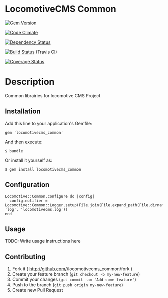 # LocomotiveCMS Common

[![Gem Version](https://badge.fury.io/rb/common.png)](http://badge.fury.io/rb/locomotivecms_common)

[![Code Climate](https://codeclimate.com/github/locomotivecms/common.png)](https://codeclimate.com/github/locomotivecms/common)

[![Dependency Status](https://gemnasium.com/locomotivecms/common.png)](https://gemnasium.com/locomotivecms/common)

[![Build Status](https://travis-ci.org/locomotivecms/common.png?branch=master)](https://travis-ci.org/locomotivecms/common) (Travis CI)

[![Coverage Status](https://coveralls.io/repos/locomotivecms/common/badge.png)](https://coveralls.io/r/locomotivecms/common)

# Description

Common librairies for locomotive CMS Project

## Installation

Add this line to your application's Gemfile:

    gem 'locomotivecms_common'

And then execute:

    $ bundle

Or install it yourself as:

    $ gem install locomotivecms_common

## Configuration

    Locomotive::Common.configure do |config|
      config.notifier = Locomotive::Common::Logger.setup(File.join(File.expand_path(File.dirname(__FILE__)), 'log', 'locomotivecms.log'))
    end

## Usage

TODO: Write usage instructions here

## Contributing

1. Fork it ( http://github.com/<my-github-username>/locomotivecms_common/fork )
2. Create your feature branch (`git checkout -b my-new-feature`)
3. Commit your changes (`git commit -am 'Add some feature'`)
4. Push to the branch (`git push origin my-new-feature`)
5. Create new Pull Request
